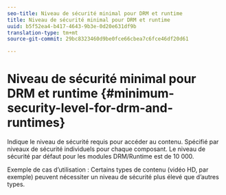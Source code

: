 ```yaml
---
seo-title: Niveau de sécurité minimal pour DRM et runtime
title: Niveau de sécurité minimal pour DRM et runtime
uuid: b5f52ea4-b417-4643-9b3e-0d20e631df9b
translation-type: tm+mt
source-git-commit: 29bc8323460d9be0fce66cbea7c6fce46df20d61

---
```



# Niveau de sécurité minimal pour DRM et runtime {#minimum-security-level-for-drm-and-runtimes}

Indique le niveau de sécurité requis pour accéder au contenu. Spécifié par niveaux de sécurité individuels pour chaque composant. Le niveau de sécurité par défaut pour les modules DRM/Runtime est de 10 000.

Exemple de cas d’utilisation : Certains types de contenu (vidéo HD, par exemple) peuvent nécessiter un niveau de sécurité plus élevé que d’autres types.
